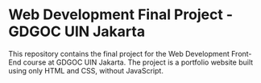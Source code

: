 # Web Development Final Project - GDGOC UIN Jakarta

This repository contains the final project for the Web Development Front-End course at GDGOC UIN Jakarta. The project is a portfolio website built using only HTML and CSS, without JavaScript.

